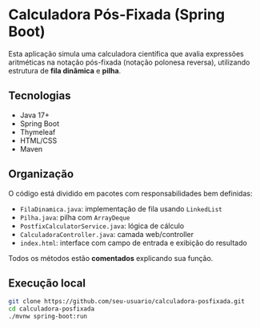 # Calculadora Pós-Fixada (Spring Boot)

Esta aplicação simula uma calculadora científica que avalia expressões aritméticas na notação pós-fixada (notação polonesa reversa), utilizando estrutura de **fila dinâmica** e **pilha**.

## Tecnologias
- Java 17+
- Spring Boot
- Thymeleaf
- HTML/CSS
- Maven

## Organização
O código está dividido em pacotes com responsabilidades bem definidas:
- `FilaDinamica.java`: implementação de fila usando `LinkedList`
- `Pilha.java`: pilha com `ArrayDeque`
- `PostfixCalculatorService.java`: lógica de cálculo
- `CalculadoraController.java`: camada web/controller
- `index.html`: interface com campo de entrada e exibição do resultado

Todos os métodos estão **comentados** explicando sua função.

## Execução local

```bash
git clone https://github.com/seu-usuario/calculadora-posfixada.git
cd calculadora-posfixada
./mvnw spring-boot:run
